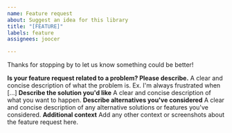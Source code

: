 ```yaml
---
name: Feature request
about: Suggest an idea for this library
title: "[FEATURE]"
labels: feature
assignees: joocer

---
```


Thanks for stopping by to let us know something could be better!

 **Is your feature request related to a problem? Please describe.**
A clear and concise description of what the problem is. Ex. I'm always frustrated when [...]
 **Describe the solution you'd like**
A clear and concise description of what you want to happen.
 **Describe alternatives you've considered**
A clear and concise description of any alternative solutions or features you've considered.
 **Additional context**
Add any other context or screenshots about the feature request here.
